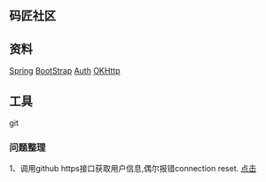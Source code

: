 ## 码匠社区

## 资料
[Spring](https://spring.io/guides)
[BootStrap](https://v3.bootcss.com/)
[Auth](https://developer.github.com/apps/building-oauth-apps/authorizing-oauth-apps/)
[OKHttp](https://square.github.io/okhttp/)


## 工具
git

### 问题整理
1、调用github https接口获取用户信息,偶尔报错connection reset.
[点击](https://segmentfault.com/a/1190000021481223?utm_source=tag-newest)

